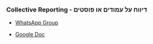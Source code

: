 ### Collective Reporting - דיווח על עמודים או פוסטים

- [WhatsApp Group](<https://chat.whatsapp.com/IKrNlfjrV8O5tBuBMpPOmV>)

- [Google Doc](<https://docs.google.com/spreadsheets/d/14tRgnIlJhyrSrKA4mTGSgrvvH7U3T8CLV30mDrsNxG8/edit#gid=0>)